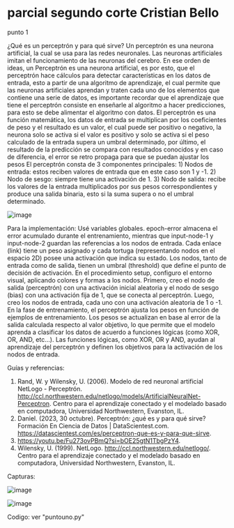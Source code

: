 # parcial segundo corte Cristian Bello
punto 1

¿Qué es un perceptrón y para qué sirve? 
Un perceptrón es una neurona artificial, la cual se usa para las redes neuronales. Las neuronas artificiales imitan el funcionamiento de las neuronas del cerebro.
En ese orden de ideas, un Perceptrón es una neurona artificial, es por esto, que el perceptrón hace cálculos para detectar características en los datos de entrada, esto a partir de una algoritmo de aprendizaje, el cual permite que las neuronas artificiales aprendan y traten cada uno de los elementos que contiene una serie de datos, es importante recordar que el aprendizaje que tiene el perceptrón consiste en enseñarle al algoritmo a hacer predicciones, para esto se debe alimentar el algoritmo con datos.
El perceptrón es una función matemática, los datos de entrada se multiplican por los coeficientes de peso y el resultado es un valor, el cual puede ser positivo o negativo, la neurona solo se activa si el valor es positivo y solo se activa si el peso calculado de la entrada supera un umbral determinado, por último, el resultado de la predicción se compara con resultados conocidos y en caso de diferencia, el error se retro propaga para que se puedan ajustar los pesos
El perceptrón consta de 3 componentes principales: 1) Nodos de entrada: estos reciben valores de entrada que en este caso son 1 y -1. 2) Nodo de sesgo: siempre tiene una activación de 1. 3) Nodo de salida: recibe los valores de la entrada multiplicados por sus pesos correspondientes y produce una salida binaria, esto si la suma supera o no el umbral determinado. 

![image](https://github.com/user-attachments/assets/9bf51f74-2a99-4e45-8d06-3fda51e8f20a)

Para la implementación:
Usé variables globales. epoch-error almacena el error acumulado durante el entrenamiento, mientras que input-node-1 y input-node-2 guardan las referencias a los nodos de entrada. Cada enlace (link) tiene un peso asignado y cada tortuga (representando nodos en el espacio 2D) posee una activación que indica su estado. Los nodos, tanto de entrada como de salida, tienen un umbral (threshold) que define el punto de decisión de activación.
En el procedimiento setup, configuro el entorno visual, aplicando colores y formas a los nodos. Primero, creo el nodo de salida (perceptrón) con una activación inicial aleatoria y el nodo de sesgo (bias) con una activación fija de 1, que se conecta al perceptrón. Luego, creo los nodos de entrada, cada uno con una activación aleatoria de 1 o -1.
En la fase de entrenamiento, el perceptrón ajusta los pesos en función de ejemplos de entrenamiento. Los pesos se actualizan en base al error de la salida calculada respecto al valor objetivo, lo que permite que el modelo aprenda a clasificar los datos de acuerdo a funciones lógicas (como XOR, OR, AND, etc…).
Las funciones lógicas, como XOR, OR y AND, ayudan al aprendizaje del perceptrón y definen los objetivos para la activación de los nodos de entrada.

Guías y referencias:

1.	Rand, W. y Wilensky, U. (2006). Modelo de red neuronal artificial NetLogo - Perceptrón. http://ccl.northwestern.edu/netlogo/models/ArtificialNeuralNet-Perceptron. Centro para el aprendizaje conectado y el modelado basado en computadora, Universidad Northwestern, Evanston, IL.
2.	Daniel. (2023, 30 octubre). Perceptrón: ¿qué es y para qué sirve? Formación En Ciencia de Datos | DataScientest.com. https://datascientest.com/es/perceptron-que-es-y-para-que-sirve.
3.	https://youtu.be/Fu273ovPBmQ?si=bOE25gtN1TbgPzY4.
4.	Wilensky, U. (1999). NetLogo. http://ccl.northwestern.edu/netlogo/. Centro para el aprendizaje conectado y el modelado basado en computadora, Universidad Northwestern, Evanston, IL.

Capturas:

![image](https://github.com/user-attachments/assets/1b59f717-8bab-41b5-b4f4-3bb198487eb6)

![image](https://github.com/user-attachments/assets/9d952817-c5d0-4330-bcc3-e7099e920f83)

Codigo: ver "puntouno.py"


